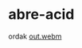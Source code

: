 # abre-acid
ordak
[out.webm](https://github.com/Flash-CSS/abre-acid/assets/94721289/7304c563-1db8-4788-ad13-dfdc6f87b924)
